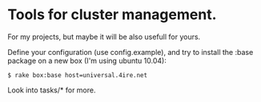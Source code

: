 # Tools for cluster management.

For my projects, but maybe it will be also usefull for yours.

Define your configuration (use config.example), and try to install the :base package on a new box (I'm using ubuntu 10.04):

    $ rake box:base host=universal.4ire.net
    
Look into tasks/* for more.